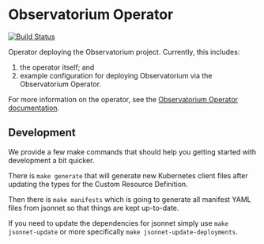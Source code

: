 # Observatorium Operator

[![Build Status](https://circleci.com/gh/observatorium/operator.svg?style=svg)](https://circleci.com/gh/observatorium/operator)

Operator deploying the Observatorium project.
Currently, this includes:

1. the operator itself; and
1. example configuration for deploying Observatorium via the Observatorium Operator.

For more information on the operator, see the [Observatorium Operator documentation](./docs/deploy-operator.md).


## Development

We provide a few make commands that should help you getting started with development a bit quicker.

There is `make generate` that will generate new Kubernetes client files after updating the types for the Custom Resource Definition.

Then there is `make manifests` which is going to generate all manifest YAML files from jsonnet so that things are kept up-to-date.

If you need to update the dependencies for jsonnet simply use `make jsonnet-update` or more specifically `make jsonnet-update-deployments`.


